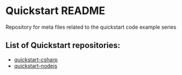 # Quickstart README

Repository for meta files related to the quickstart code example series


## List of Quickstart repositories: 

* [quickstart-csharp](https://github.com/mongodb-developer/quickstart-csharp)
* [quickstart-nodejs](https://github.com/mongodb-developer/quickstart-nodejs)

